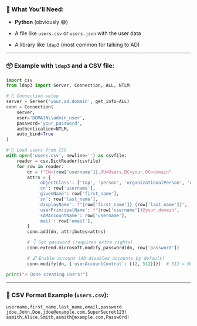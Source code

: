 ### 🔧 What You’ll Need:

- **Python** (obviously 😅)
    
- A file like `users.csv` or `users.json` with the user data
    
- A library like `ldap3` (most common for talking to AD)
    

---

### 📦 Example with `ldap3` and a CSV file:

```python
import csv
from ldap3 import Server, Connection, ALL, NTLM

# 🔐 Connection setup
server = Server('your.ad.domain', get_info=ALL)
conn = Connection(
    server,
    user='DOMAIN\\admin_user',
    password='your_password',
    authentication=NTLM,
    auto_bind=True
)

# 📂 Load users from CSV
with open('users.csv', newline='') as csvfile:
    reader = csv.DictReader(csvfile)
    for row in reader:
        dn = f"CN={row['username']},OU=Users,DC=your,DC=domain"
        attrs = {
            'objectClass': ['top', 'person', 'organizationalPerson', 'user'],
            'cn': row['username'],
            'givenName': row['first_name'],
            'sn': row['last_name'],
            'displayName': f"{row['first_name']} {row['last_name']}",
            'userPrincipalName': f"{row['username']}@your.domain",
            'sAMAccountName': row['username'],
            'mail': row['email'],
        }
        conn.add(dn, attributes=attrs)

        # 👇 Set password (requires extra rights)
        conn.extend.microsoft.modify_password(dn, row['password'])

        # 🔓 Enable account (AD disables accounts by default)
        conn.modify(dn, {'userAccountControl': [(2, 512)]})  # 512 = NORMAL_ACCOUNT

print("🔥 Done creating users!")
```

---

### 🔐 CSV Format Example (`users.csv`):

```
username,first_name,last_name,email,password
jdoe,John,Doe,jdoe@example.com,SuperSecret123!
asmith,Alice,Smith,asmith@example.com,Passw0rd!
```
